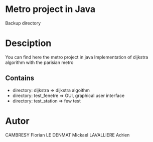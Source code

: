 # Metro project in Java
Backup directory

# Desciption
You can find here the metro project in java
Implementation of dijkstra algorithm with the parisian metro

## Contains
- directory: dijkstra => dijkstra algoithm
- directory: test_fenetre => GUI, graphical user interface
- directory: test_station => few test

# Autor
CAMBRESY Florian
LE DENMAT Mickael
LAVALLIERE Adrien
